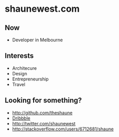 # shaunewest.com

## Now

- Developer in Melbourne

## Interests

- Architecure
- Design
- Entrepreneurship
- Travel

## Looking for something? 

- http://github.com/theshaune
- [Dribbble](https://dribbble.com/shaune)
- http://twitter.com/shaunewest
- http://stackoverflow.com/users/6712681/shaune
